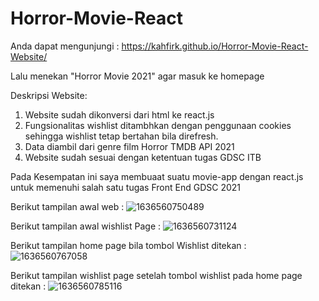 # Horror-Movie-React

Anda dapat mengunjungi : 
https://kahfirk.github.io/Horror-Movie-React-Website/

Lalu menekan "Horror Movie 2021" agar masuk ke homepage

Deskripsi Website: 
1. Website sudah dikonversi dari html ke react.js
2. Fungsionalitas wishlist ditambhkan dengan penggunaan cookies sehingga wishlist tetap bertahan bila direfresh.
3. Data diambil dari genre film Horror TMDB API 2021
4. Website sudah sesuai dengan ketentuan tugas GDSC ITB

Pada Kesempatan ini saya membuaat suatu movie-app dengan react.js untuk memenuhi salah satu tugas Front End GDSC 2021 

Berikut tampilan awal web : 
![1636560750489](https://user-images.githubusercontent.com/90374689/141152116-1e7c7262-ca9b-44ec-9eb2-59e707e2d1ef.jpg)

Berikut tampilan awal wishlist Page : 
![1636560731124](https://user-images.githubusercontent.com/90374689/141152252-5670e863-ff80-479b-acbf-07e9c19a41b5.jpg)

Berikut tampilan home page bila tombol Wishlist ditekan : 
![1636560767058](https://user-images.githubusercontent.com/90374689/141152543-bb7405a1-3c45-4d71-9a8b-9dbf715bda10.jpg)

Berikut tampilan wishlist page setelah tombol wishlist pada home page ditekan : 
![1636560785116](https://user-images.githubusercontent.com/90374689/141152748-2255065a-840c-4099-b544-9467d94c12ec.jpg)
